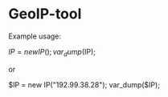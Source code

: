 # GeoIP-tool

Example usage:

$IP = new IP();
var_dump($IP);

or

$IP = new IP("192.99.38.28");
var_dump($IP);
